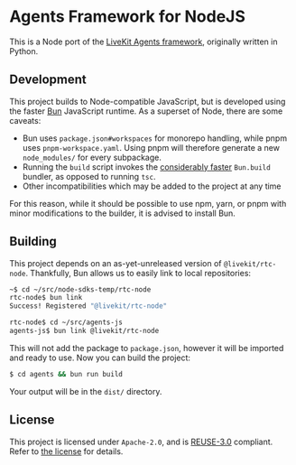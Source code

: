 <!--
SPDX-FileCopyrightText: 2024 LiveKit, Inc.
SPDX-FileCopyrightText: 2024 aoife cassidy <aoife@cassidy.sh>

SPDX-License-Identifier: Apache-2.0
-->

# Agents Framework for NodeJS

This is a Node port of the [LiveKit Agents framework](https://livekit.io/agents), originally written in Python.

## Development
This project builds to Node-compatible JavaScript, but is developed using the faster [Bun](https://bun.sh) JavaScript runtime. As a superset of Node, there are some caveats:

- Bun uses `package.json#workspaces` for monorepo handling, while pnpm uses `pnpm-workspace.yaml`. Using pnpm will therefore generate a new `node_modules/` for every subpackage.
- Running the `build` script invokes the [considerably faster](https://bun.sh/images/bundler-speed.png) `Bun.build` bundler, as opposed to running `tsc`.
- Other incompatibilities which may be added to the project at any time

For this reason, while it should be possible to use npm, yarn, or pnpm with minor modifications to the builder, it is advised to install Bun.

## Building

This project depends on an as-yet-unreleased version of `@livekit/rtc-node`. Thankfully, Bun allows us to easily link to local repositories:

```sh
~$ cd ~/src/node-sdks-temp/rtc-node
rtc-node$ bun link
Success! Registered "@livekit/rtc-node"

rtc-node$ cd ~/src/agents-js
agents-js$ bun link @livekit/rtc-node
```

This will not add the package to `package.json`, however it will be imported and ready to use. Now you can build the project:

```sh
$ cd agents && bun run build
```

Your output will be in the `dist/` directory.

## License
This project is licensed under `Apache-2.0`, and is [REUSE-3.0](https://reuse.software) compliant. Refer to [the license](LICENSES/Apache-2.0.txt) for details.
